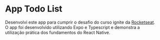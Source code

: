 # App Todo List
Desenvolvi este app para cumprir o desafio do curso ignite da [Rocketseat](https://www.rocketseat.com.br/). O app foi desenvolvido utilizando Expo e Typescript e demonstra a utilização prática dos fundamentos do React Native.
